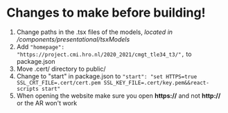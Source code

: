 # Changes to make before building!

1. Change paths in the .tsx files of the models, *located in /components/presentational/tsxModels*
2. Add  ```"homepage": "https://project.cmi.hro.nl/2020_2021/cmgt_tle34_t3/",``` to package.json
3. Move .cert/ directory to public/
4. Change to "start" in package.json to ```"start": "set HTTPS=true SSL_CRT_FILE=.cert/cert.pem SSL_KEY_FILE=.cert/key.pem&&react-scripts start"```
5. When opening the website make sure you open **https://** and not **http://** or the AR won't work